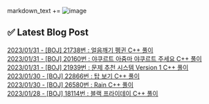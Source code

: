 

markdown_text += ![image](https://user-images.githubusercontent.com/76645095/162124599-f9d701d6-e523-49c4-a6ce-193dc38f1026.png)

## ✅ Latest Blog Post

[2023/01/31 - [BOJ] 21738번 : 얼음깨기 펭귄 C++ 풀이](https://jojaeng2.tistory.com/73) <br/>
[2023/01/31 - [BOJ] 20160번 : 야쿠르트 아줌마 야쿠르트 주세요 C++ 풀이](https://jojaeng2.tistory.com/72) <br/>
[2023/01/31 - [BOJ] 21939번 : 문제 추천 시스템 Version 1 C++ 풀이](https://jojaeng2.tistory.com/71) <br/>
[2023/01/30 - [BOJ] 22866번 : 탑 보기 C++ 풀이](https://jojaeng2.tistory.com/70) <br/>
[2023/01/30 - [BOJ] 26580번 : Rain C++ 풀이](https://jojaeng2.tistory.com/69) <br/>
[2023/01/28 - [BOJ] 18114번 : 블랙 프라이데이 C++ 풀이](https://jojaeng2.tistory.com/68) <br/>
